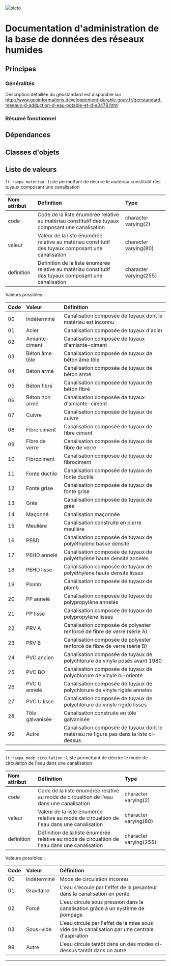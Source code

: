 ![picto](/doc/img/Logo_web-GeoCompiegnois.png)

# Documentation d'administration de la base de données des réseaux humides

## Principes
  
### Généralités

Description détaillée du géostandard est disponible sur http://www.geoinformations.developpement-durable.gouv.fr/geostandard-reseaux-d-adduction-d-eau-potable-et-d-a3478.html
 
### Résumé fonctionnel
 
## Dépendances


## Classes d'objets


## Liste de valeurs


`lt_raepa_materiau` : Liste permettant de décrire le matériau constitutif des tuyaux composant une canalisation 

|Nom attribut | Définition | Type | 
|:---|:---|:---|
|code|Code de la liste énumérée relative au matériau constitutif des tuyaux composant une canalisation|character varying(2)|
|valeur|Valeur de la liste énumérée relative au matériau constitutif des tuyaux composant une canalisation|character varying(80)|
|definition|Définition de la liste énumérée relative au matériau constitutif des tuyaux composant une canalisation|character varying(255)|

Valeurs possibles :

|Code | Valeur | Définition |
|:---|:---|:---|  
|00|Indéterminé|Canalisation composée de tuyaux dont le matériau est inconnu|
|01|Acier|Canalisation composée de tuyaux d'acier|
|02|Amiante-ciment|Canalisation composée de tuyaux d'amiante-ciment|
|03|Béton âme tôle|Canalisation composée de tuyaux de béton âme tôle|
|04|Béton armé|Canalisation composée de tuyaux de béton armé|
|05|Béton fibré|Canalisation composée de tuyaux de béton fibré|
|06|Béton non armé|Canalisation composée de tuyaux d'amiante-ciment|
|07|Cuivre|Canalisation composée de tuyaux de cuivre|
|08|Fibre ciment|Canalisation composée de tuyaux de fibre ciment|
|09|Fibre de verre|Canalisation composée de tuyaux de fibre de verre|
|10|Fibrociment|Canalisation composée de tuyaux de fibrociment|
|11|Fonte ductile|Canalisation composée de tuyaux de fonte ductile|
|12|Fonte grise|Canalisation composée de tuyaux de fonte grise|
|13|Grès|Canalisation composée de tuyaux de grès|
|14|Maçonné|Canalisation maçonnée|
|15|Meulière|Canalisation construite en pierre meulière|
|16|PEBD|Canalisation composée de tuyaux de polyéthylène basse densité|
|17|PEHD annelé|Canalisation composée de tuyaux de polyéthylène haute densité annelés|
|18|PEHD lisse|Canalisation composée de tuyaux de polyéthylène haute densité lisses|
|19|Plomb|Canalisation composée de tuyaux de plomb|
|20|PP annelé|Canalisation composée de tuyaux de polypropylène annelés|
|21|PP lisse|Canalisation composée de tuyaux de polypropylène lisses|
|22|PRV A|Canalisation composée de polyester renforcé de fibre de verre (série A)|
|23|PRV B|Canalisation composée de polyester renforcé de fibre de verre (série B)|
|24|PVC ancien|Canalisation composée de tuyaux de polychlorure de vinyle posés avant 1980|
|25|PVC BO|Canalisation composée de tuyaux de polychlorure de vinyle bi-orienté|
|26|PVC U annelé|Canalisation composée de tuyaux de polychlorure de vinyle rigide annelés|
|27|PVC U lisse|Canalisation composée de tuyaux de polychlorure de vinyle rigide lisses|
|28|Tôle galvanisée|Canalisation construite en tôle galvanisée|
|99|Autre|Canalisation composée de tuyaux dont le matériau ne figure pas dans la liste ci-dessus|

---

`lt_raepa_mode_circulation` : Liste permettant de décrire le mode de circulation de l'eau dans une canalisation 

|Nom attribut | Définition | Type  |
|:---|:---|:---|
|code|Code de la liste énumérée relative au mode de circualtion de l'eau dans une canalisation|character varying(2)|
|valeur|Valeur de la liste énumérée relative au mode de circualtion de l'eau dans une canalisation|character varying(80)|
|definition|Définition de la liste énumérée relative au mode de circualtion de l'eau dans une canalisation|character varying(255)|

Valeurs possibles :

|Code | Valeur | Définition |
|:---|:---|:---|  
|00|Indéterminé|Mode de circulation inconnu|
|01|Gravitaire|L'eau s'écoule par l'effet de la pesanteur dans la canalisation en pente|
|02|Forcé|L'eau circule sous pression dans la canalisation grâce à un système de pompage|
|03|Sous-vide|L'eau circule par l'effet de la mise sous vide de la canalisation par une centrale d'aspiration|
|99|Autre|L'eau circule tantôt dans un des modes ci-dessus tantôt dans un autre|

---


